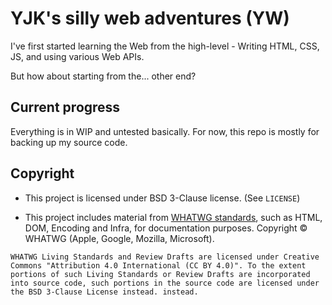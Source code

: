 # YJK's silly web adventures (YW)

I've first started learning the Web from the high-level - Writing HTML, CSS, JS, and using various Web APIs.

But how about starting from the... other end?

## Current progress

Everything is in WIP and untested basically. For now, this repo is mostly for backing up my source code.

## Copyright 

- This project is licensed under BSD 3-Clause license. (See `LICENSE`)

- This project includes material from [WHATWG standards](https://whatwg.org/ipr-policy#711-living-standards-and-review-drafts), such as HTML, DOM, Encoding and Infra, for documentation purposes. Copyright © WHATWG (Apple, Google, Mozilla, Microsoft).

```
WHATWG Living Standards and Review Drafts are licensed under Creative Commons "Attribution 4.0 International (CC BY 4.0)". To the extent portions of such Living Standards or Review Drafts are incorporated into source code, such portions in the source code are licensed under the BSD 3-Clause License instead. instead.
```
